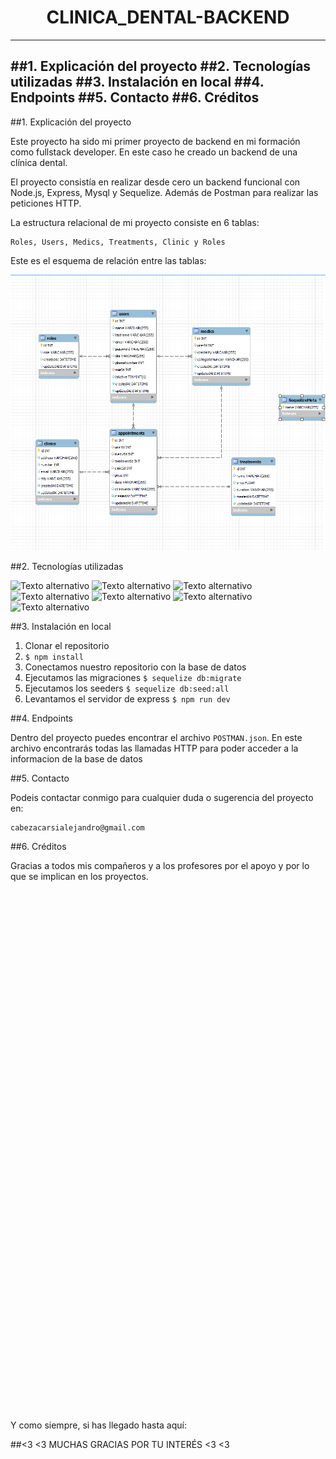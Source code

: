 <h1 align="center">CLINICA_DENTAL-BACKEND</h1>

---

##1. Explicación del proyecto
##2. Tecnologías utilizadas
##3. Instalación en local
##4. Endpoints
##5. Contacto
##6. Créditos
---

##1. Explicación del proyecto

Este proyecto ha sido mi primer proyecto de backend en mi formación como fullstack developer. En este caso he creado un backend de una clínica dental.

El proyecto consistía en realizar desde cero un backend funcional con Node.js, Express, Mysql y Sequelize. Además de Postman para realizar las peticiones HTTP. 

La estructura relacional de mi proyecto consiste en 6 tablas:

    Roles, Users, Medics, Treatments, Clinic y Roles

Este es el esquema de relación entre las tablas: 

![Esquema Tablas](./img\schema.png)

##2. Tecnologías utilizadas

<img src="https://img.shields.io/badge/-JAVASCRIPT-yellow" alt="Texto alternativo" style="width:5em; height:1.5em;">
<img src="https://img.shields.io/badge/-Node.js-green" alt="Texto alternativo" style="width:5em; height:1.5em;">
<img src="https://img.shields.io/badge/-EXPRESS-lightgrey" alt="Texto alternativo" style="width:5em; height:1.5em;">
<img src="https://img.shields.io/badge/-MySQL-orange" alt="Texto alternativo" style="width:5em; height:1.5em;">
<img src="https://img.shields.io/badge/-SEQUELIZE-blue" alt="Texto alternativo" style="width:5em; height:1.5em;">
<img src="https://img.shields.io/badge/-POSTMAN-orange" alt="Texto alternativo" style="width:5em; height:1.5em;">
<img src="https://img.shields.io/badge/-DOCKER-blue" alt="Texto alternativo" style="width:5em; height:1.5em;">


##3. Instalación en local

1. Clonar el repositorio
2. ` $ npm install `
3. Conectamos nuestro repositorio con la base de datos
4. Ejecutamos las migraciones
` $ sequelize db:migrate `
5. Ejecutamos los seeders
` $ sequelize db:seed:all `
6. Levantamos el servidor de express
` $ npm run dev `

##4. Endpoints 

Dentro del proyecto puedes encontrar el archivo `POSTMAN.json`. En este archivo encontrarás todas las llamadas HTTP para poder acceder a la informacion de la base de datos

##5. Contacto

Podeis contactar conmigo para cualquier duda o sugerencia del proyecto en: 

    cabezacarsialejandro@gmail.com 

##6. Créditos

Gracias a todos mis compañeros y a los profesores por el apoyo y por lo que se implican en los proyectos.

<br>
<br>
<br>
<br>
<br>
<br>
<br>
<br>
<br>
<br>
<br>
<br>
<br>
<br>
<br>
<br>
<br>
<br>
<br>
<br>
<br>
<br>
<br>
<br>
<br>
<br>
<br>
<br>
<br>
<br>
<br>
<br>
<br>
<br>
<br>
<br>
<br>
<br>
<br>
<br>
<br>
<br>
<br>
<br>
<br>
<br>
<br>
<br>
<br>

Y como siempre, si has llegado hasta aquí: 


##<3 <3 MUCHAS GRACIAS POR TU INTERÉS <3 <3 



















